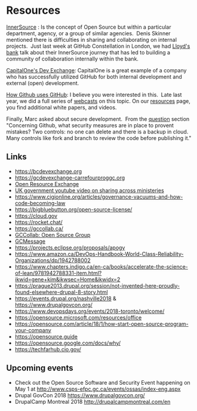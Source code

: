 # Resources

[InnerSource](https://paypal.github.io/InnerSourceCommons/) : Is the concept of Open Source but within a particular department, agency, or a group of similar agencies.  Denis Skinner mentioned there is difficulties in sharing and collaborating on internal projects.  Just last week at GitHub Constellation in London, we had [Lloyd's bank](https://www.computerworlduk.com/devops/lloyds-software-lead-james-mcleod-on-innersourcing-bank-3673828/) talk about their InnerSource journey that has led to building a community of collaboration internally within the bank.

[CapitalOne's Dev Exchange](https://medium.com/capital-one-developers/open-source-in-a-regulated-environment-dc4b4d9af3f8): CapitalOne is a great example of a company who has successfully utilized GitHub for both internal development and external (open) development.

[How Github uses GitHub](https://resources.github.com/webcasts/GitHub-writing-documentation-for-your-projects/): I believe you were interested in this.  Late last year, we did a full series of [webcasts](https://resources.github.com/webcasts/) on this topic. On our [resources](https://resources.github.com/) page, you find additional white papers, and videos.

Finally, Marc asked about secure development.  From the [question](../Meetings/2018-03-15.md) section "Concerning Github, what security measures are in place to provent mistakes? Two controls: no one can delete and there is a backup in cloud. Many controls like fork and branch to review the code before publishing it."

## Links

- https://bcdevexchange.org
- https://gcdevexchange-carrefourproggc.org
- [Open Resource Exchange](https://canada-ca.github.io/ore-ero/)
- [UK government youtube video on sharing across ministeries](https://www.youtube.com/watch?v=02__3UTqXmU)
- https://www.cigionline.org/articles/governance-vacuums-and-how-code-becoming-law
- https://bigbluebutton.org/open-source-license/
- https://cloud.gov
- https://rocket.chat/
- https://gccollab.ca/
- [GCCollab: Open Source Group](https://gccollab.ca/groups/profile/5911/open-source-software-logiciels-libres-open-source)
- [GCMessage](https://gccollab.gctools-outilsgc.ca/en/support/solutions/articles/2100030981-what-is-gccollab-message-and-how-do-i-create-an-account-)
- https://projects.eclipse.org/proposals/apogy
- https://www.amazon.ca/DevOps-Handbook-World-Class-Reliability-Organizations/dp/1942788002
- https://www.chapters.indigo.ca/en-ca/books/accelerate-the-science-of-lean/9781942788331-item.html?ikwid=gene+kim&ikwsec=Home&ikwidx=2
- https://prague2013.drupal.org/session/not-invented-here-proudly-found-elsewhere-drupal-8-story.html
- https://events.drupal.org/nashville2018 & https://www.drupalgovcon.org/
- https://www.devopsdays.org/events/2018-toronto/welcome/
- https://opensource.microsoft.com/resources/office
- https://opensource.com/article/18/1/how-start-open-source-program-your-company
- https://opensource.guide
- https://opensource.google.com/docs/why/
- https://techfarhub.cio.gov/

## Upcoming events

- Check out the Open Source Software and Security Event happening on May 1 at http://www.csps-efpc.gc.ca/events/ossas/index-eng.aspx
- Drupal GovCon 2018 https://www.drupalgovcon.org/
- DrupalCamp Montreal 2018 http://drupalcampmontreal.com/en
